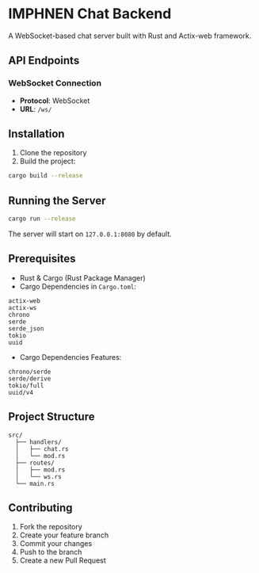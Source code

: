 # IMPHNEN Chat Backend

A WebSocket-based chat server built with Rust and Actix-web framework.

## API Endpoints

### WebSocket Connection

- **Protocol**: WebSocket
- **URL**: `/ws/`

## Installation

1. Clone the repository
2. Build the project:

```sh
cargo build --release
```

## Running the Server

```sh
cargo run --release
```

The server will start on `127.0.0.1:8080` by default.

## Prerequisites

- Rust & Cargo (Rust Package Manager)
- Cargo Dependencies in `Cargo.toml`:

```
actix-web
actix-ws
chrono
serde
serde_json
tokio
uuid
```

- Cargo Dependencies Features:

```
chrono/serde
serde/derive
tokio/full
uuid/v4
```

## Project Structure

```
src/
  ├── handlers/
  │   ├── chat.rs
  │   └── mod.rs
  ├── routes/
  │   ├── mod.rs
  │   └── ws.rs
  └── main.rs
```

## Contributing

1. Fork the repository
2. Create your feature branch
3. Commit your changes
4. Push to the branch
5. Create a new Pull Request
